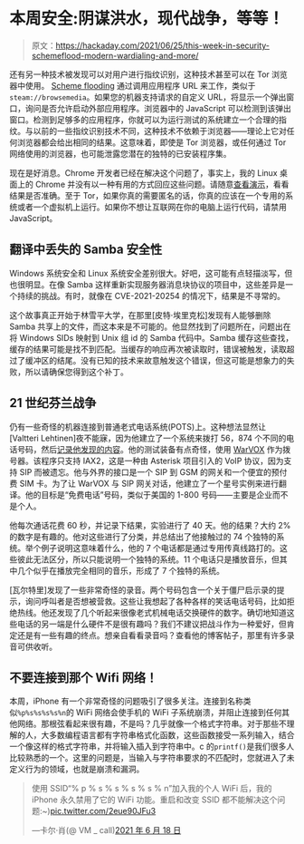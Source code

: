 # 本周安全:阴谋洪水，现代战争，等等！

> 原文：<https://hackaday.com/2021/06/25/this-week-in-security-schemeflood-modern-wardialing-and-more/>

还有另一种技术被发现可以对用户进行指纹识别，这种技术甚至可以在 Tor 浏览器中使用。 [Scheme flooding](https://fingerprintjs.com/blog/external-protocol-flooding/) 通过调用应用程序 URL 来工作，类似于`steam://browsemedia`。如果您的机器支持请求的自定义 URL，将显示一个弹出窗口，询问是否允许启动外部应用程序。浏览器中的 JavaScript 可以检测到该弹出窗口。检测到足够多的应用程序，你就可以为运行测试的系统建立一个合理的指纹。与以前的一些指纹识别技术不同，这种技术不依赖于浏览器——理论上它对任何浏览器都会给出相同的结果。这意味着，即使是 Tor 浏览器，或任何通过 Tor 网络使用的浏览器，也可能泄露您潜在的独特的已安装程序集。

现在是好消息。Chrome 开发者已经在解决这个问题了，事实上，我的 Linux 桌面上的 Chrome 并没有以一种有用的方式回应这些问题。请随意[查看演示](https://schemeflood.com/)，看看结果是否准确。至于 Tor，如果你真的需要匿名的话，你真的应该在一个专用的系统或者一个虚拟机上运行。如果你不想让互联网在你的电脑上运行代码，请禁用 JavaScript。


## 翻译中丢失的 Samba 安全性

Windows 系统安全和 Linux 系统安全差别很大。好吧，这可能有点轻描淡写，但也很明显。在像 Samba 这样重新实现服务器消息块协议的项目中，这些差异是一个持续的挑战。有时，就像在 CVE-2021-20254 的情况下，结果是不寻常的。

这个故事真正开始于林雪平大学，在那里[皮特·埃里克松]发现有人能够删除 Samba 共享上的文件，而这本来是不可能的。他显然找到了问题所在，问题出在将 Windows SIDs 映射到 Unix 组 id 的 Samba 代码中。Samba 缓存这些查找，缓存的结果可能是找不到匹配。当缓存的响应再次被读取时，错误被触发，读取超过了缓冲区的结尾。没有已知的技术来故意触发这个错误，但这可能是想象力的失败，所以请确保您得到这个补丁。

## 21 世纪芬兰战争

仍有一些奇怪的机器连接到普通老式电话系统(POTS)上。这种想法显然让[Valtteri Lehtinen]夜不能寐，因为他建立了一个系统来拨打 56，874 个不同的电话号码，然后[记录他发现的内容](https://shufflingbytes.com/posts/wardialing-finnish-freephones/)。他的测试装备有点奇怪，使用 [WarVOX](https://github.com/rapid7/warvox) 作为拨号器。该程序只支持 IAX2，这是一种由 Asterisk 项目引入的 VoIP 协议，因为支持 SIP 而被遗忘。他与外界的接口是一个 SIP 到 GSM 的网关和一个便宜的预付费 SIM 卡。为了让 WarVOX 与 SIP 网关对话，他建立了一个星号实例来进行翻译。他的目标是“免费电话”号码，类似于美国的 1-800 号码——主要是企业而不是个人。

他每次通话花费 60 秒，并记录下结果，实验进行了 40 天。他的结果？大约 2%的数字是有趣的。他对这些进行了分类，并总结出了他接触过的 74 个独特的系统。举个例子说明这意味着什么，他的 7 个电话都是通过专用传真线路打的。这些彼此无法区分，所以只能说明一个独特的系统。11 个电话只是播放音乐，但其中几个似乎在播放完全相同的音乐，形成了 7 个独特的系统。

[瓦尔特里]发现了一些非常奇怪的录音。两个号码包含一个关于僵尸启示录的提示，询问呼叫者是否想被营救。这些让我想起了各种各样的笑话电话号码，比如拒绝热线。他还发现了几个听起来很像老式机械电话交换硬件的数字。确切地知道这些电话的另一端是什么硬件不是很有趣吗？我们不建议把战斗作为一种爱好，但肯定还是有一些有趣的终点。想亲自看看录音吗？查看他的博客帖子，那里有许多录音可供收听。

## 不要连接到那个 Wifi 网络！

本周，iPhone 有一个非常奇怪的问题吸引了很多关注。连接到名称类似`%p%s%s%s%s%n`的 WiFi 网络会使手机的 WiFi 子系统崩溃，并阻止连接到任何其他网络。那根弦看起来很有趣，不是吗？几乎就像一个格式字符串。对于那些不理解的人，大多数编程语言都有字符串格式化函数，这些函数接受一系列输入，结合一个像这样的格式字符串，并将输入插入到字符串中。c 的`printf()`是我们很多人比较熟悉的一个。这里的问题是，当输入与字符串要求的不匹配时，您就进入了未定义行为的领域，也就是崩溃和漏洞。

> 使用 SSID“% p % s % s % s % s % n”加入我的个人 WiFi 后，我的 iPhone 永久禁用了它的 WiFi 功能。重启和改变 SSID 都不能解决这个问题:~)[pic.twitter.com/2eue90JFu3](https://t.co/2eue90JFu3)
> 
> —卡尔·肖(@ VM _ call)[2021 年 6 月 18 日](https://twitter.com/vm_call/status/1405937492642123782?ref_src=twsrc%5Etfw)